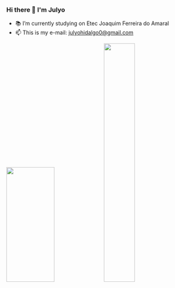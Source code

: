 ### Hi there 👋 I'm Julyo

- 📚 I’m currently studying on Etec Joaquim Ferreira do Amaral
- 📫 This is my e-mail: julyohidalgo0@gmail.com

<div>
  <img width="50%" height="300px" src="https://github-readme-stats.vercel.app/api/top-langs/?username=julyo-hidalgo&hide_progress=false&theme=radical" />

  <img width="40%" src="https://github-readme-stats.vercel.app/api/gist?id=e43ba56dbeb8e07ae40b3409514e3ac1&theme=radical" />
</div>
<!--
**Julyo-Hidalgo/Julyo-Hidalgo** is a ✨ _special_ ✨ repository because its `README.md` (this file) appears on your GitHub profile.

Here are some ideas to get you started:

- 🔭 I’m currently working on ...
- 🌱 I’m currently learning ...
- 👯 I’m looking to collaborate on ...
- 🤔 I’m looking for help with ...
- 💬 Ask me about ...
- 📫 How to reach me: ...
- 😄 Pronouns: ...
- ⚡ Fun fact: ...
-->

<!--
**Julyo-Hidalgo/Julyo-Hidalgo** is a ✨ _special_ ✨ repository because its `README.md` (this file) appears on your GitHub profile.

Here are some ideas to get you started:

- 🔭 I’m currently studying on Etec Joaquim Ferreira do Amaral
- 🌱 I’m currently learning functional programming, AI and AM, clean code
- 👯 I’m looking to collaborate on ...
- 🤔 I’m looking for help with ...
- 💬 Ask me about ...
- 📫 How to reach me: julyohidalgo0@gmail.com
- 😄 Pronouns: He/Him
- ⚡ Fun fact: I play chess and I love CLI.
-->
